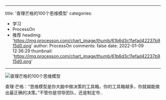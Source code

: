 
---
title: '查理芒格的100个思维模型'
categories: 
 - 学习
 - ProcessOn
 - 推荐
headimg: 'https://img.processon.com/chart_image/thumb/61b6d3c11efad42237b915d0.png'
author: ProcessOn
comments: false
date: 2022-01-09 12:36:29
thumbnail: 'https://img.processon.com/chart_image/thumb/61b6d3c11efad42237b915d0.png'
---

<div>   
<img class="thumb" alt="查理芒格的100个思维模型" src="https://img.processon.com/chart_image/thumb/61b6d3c11efad42237b915d0.png" referrerpolicy="no-referrer">
<p>查理·芒格：“思维模型是你大脑中做决策的工具箱。你的工具箱越多，你就越能做出最正确的决策。”不管你是领导团队，还是制定市..</p>  
</div>
            